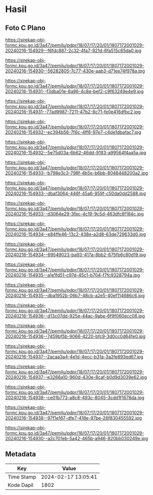 # Hasil

## Foto C Plano

https://sirekap-obj-formc.kpu.go.id/3a47/pemilu/pdpr/18/07/17/20/01/1807172001029-20240216-154929--f6fdc887-2c32-4fa7-921d-6fa515c65da0.jpg

https://sirekap-obj-formc.kpu.go.id/3a47/pemilu/pdpr/18/07/17/20/01/1807172001029-20240216-154930--56282805-7c77-430e-aab3-d71ee74f978a.jpg

https://sirekap-obj-formc.kpu.go.id/3a47/pemilu/pdpr/18/07/17/20/01/1807172001029-20240216-154931--f3dba01e-6a96-4c8e-bef2-c9f63249e4e9.jpg

https://sirekap-obj-formc.kpu.go.id/3a47/pemilu/pdpr/18/07/17/20/01/1807172001029-20240216-154931--77ad9987-7211-47b2-8c71-fe0e416dfbc2.jpg

https://sirekap-obj-formc.kpu.go.id/3a47/pemilu/pdpr/18/07/17/20/01/1807172001029-20240216-154932--ec394b56-7f6c-4ff6-97e7-c4de1dbafac7.jpg

https://sirekap-obj-formc.kpu.go.id/3a47/pemilu/pdpr/18/07/17/20/01/1807172001029-20240216-154932--5e75d03a-6b62-46dd-9183-a99564f4aa5a.jpg

https://sirekap-obj-formc.kpu.go.id/3a47/pemilu/pdpr/18/07/17/20/01/1807172001029-20240216-154933--b798e3c3-798f-4b5e-b6bb-8048448200a2.jpg

https://sirekap-obj-formc.kpu.go.id/3a47/pemilu/pdpr/18/07/17/20/01/1807172001029-20240216-154933--dbaf3064-446f-45a6-959f-c50da0dd2588.jpg

https://sirekap-obj-formc.kpu.go.id/3a47/pemilu/pdpr/18/07/17/20/01/1807172001029-20240216-154933--d3064e29-3fec-4c19-9c5d-463dfc6f184c.jpg

https://sirekap-obj-formc.kpu.go.id/3a47/pemilu/pdpr/18/07/17/20/01/1807172001029-20240216-154934--e84ffe46-13c2-438e-a2d8-63de729633d0.jpg

https://sirekap-obj-formc.kpu.go.id/3a47/pemilu/pdpr/18/07/17/20/01/1807172001029-20240216-154934--69549023-ba93-417a-8bb2-675fb6c80d19.jpg

https://sirekap-obj-formc.kpu.go.id/3a47/pemilu/pdpr/18/07/17/20/01/1807172001029-20240216-154935--a1e1fd51-c97d-45c1-b704-f7fc9328794a.jpg

https://sirekap-obj-formc.kpu.go.id/3a47/pemilu/pdpr/18/07/17/20/01/1807172001029-20240216-154935--dba1952b-06b7-48cb-a2e5-40ef114686c6.jpg

https://sirekap-obj-formc.kpu.go.id/3a47/pemilu/pdpr/18/07/17/20/01/1807172001029-20240216-154936--d13c07dd-925e-44ac-9abe-6f9f060ecc06.jpg

https://sirekap-obj-formc.kpu.go.id/3a47/pemilu/pdpr/18/07/17/20/01/1807172001029-20240216-154936--7459bf5b-9066-4220-bfc9-3d0cc0d64fe0.jpg

https://sirekap-obj-formc.kpu.go.id/3a47/pemilu/pdpr/18/07/17/20/01/1807172001029-20240216-154937--2acaa3a4-4e1d-4ecc-b31a-3a2fe893ed67.jpg

https://sirekap-obj-formc.kpu.go.id/3a47/pemilu/pdpr/18/07/17/20/01/1807172001029-20240216-154937--e3266a10-960d-430e-8caf-b0d9d3039e62.jpg

https://sirekap-obj-formc.kpu.go.id/3a47/pemilu/pdpr/18/07/17/20/01/1807172001029-20240216-154938--ce01b773-a8c8-493c-8045-3cdd1f1678da.jpg

https://sirekap-obj-formc.kpu.go.id/3a47/pemilu/pdpr/18/07/17/20/01/1807172001029-20240216-154938--97f1e167-dfe7-418e-97be-26f830455592.jpg

https://sirekap-obj-formc.kpu.go.id/3a47/pemilu/pdpr/18/07/17/20/01/1807172001029-20240216-154930--a2c701eb-5a42-465b-a946-820bb030249e.jpg


## Metadata

| Key        | Value               |
| ---------- | ------------------- |
| Time Stamp | 2024-02-17 13:05:41 |
| Kode Dapil | 1802                |



